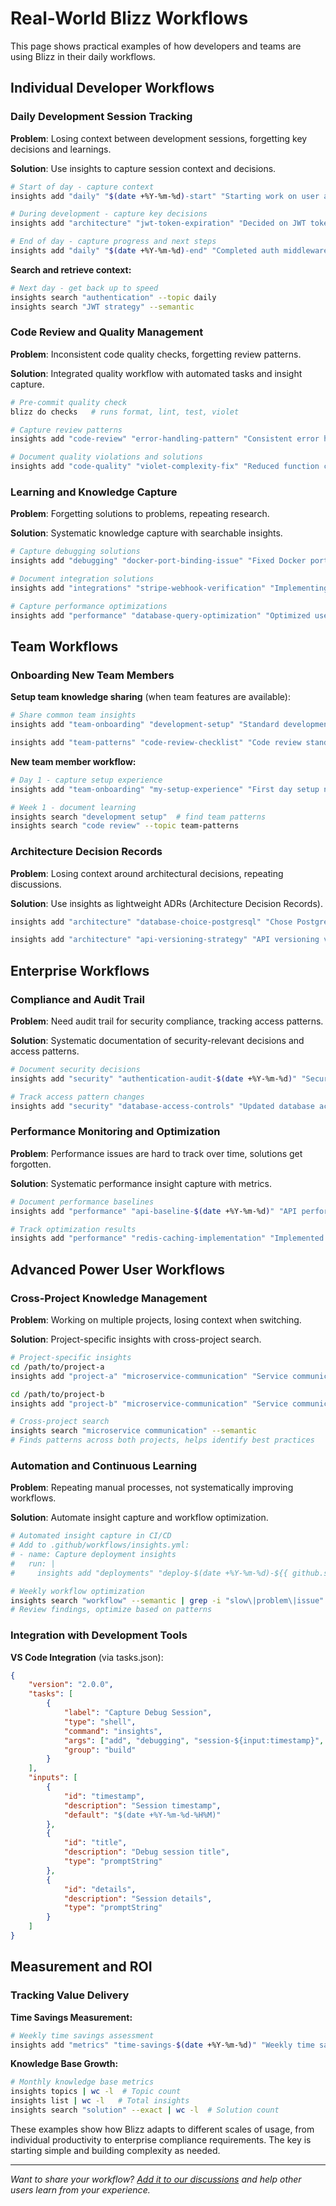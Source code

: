 # Real-World Blizz Workflows

This page shows practical examples of how developers and teams are using Blizz in their daily workflows.

## Individual Developer Workflows

### Daily Development Session Tracking

**Problem**: Losing context between development sessions, forgetting key decisions and learnings.

**Solution**: Use insights to capture session context and decisions.

```bash
# Start of day - capture context
insights add "daily" "$(date +%Y-%m-%d)-start" "Starting work on user authentication" "Current state: API routes implemented, need to add JWT validation. Blockers: unclear token expiration strategy. Goals: finish auth middleware, write tests"

# During development - capture key decisions
insights add "architecture" "jwt-token-expiration" "Decided on JWT token strategy" "Using 1-hour access tokens with 7-day refresh tokens. Access tokens in memory, refresh tokens in httpOnly cookies. Reasoning: balance between security and UX"

# End of day - capture progress and next steps
insights add "daily" "$(date +%Y-%m-%d)-end" "Completed auth middleware implementation" "Completed: JWT validation middleware, error handling, basic tests. Next: implement refresh token rotation, add rate limiting. Key learning: middleware order matters for error handling"
```

**Search and retrieve context:**
```bash
# Next day - get back up to speed
insights search "authentication" --topic daily
insights search "JWT strategy" --semantic
```

### Code Review and Quality Management

**Problem**: Inconsistent code quality checks, forgetting review patterns.

**Solution**: Integrated quality workflow with automated tasks and insight capture.

```bash
# Pre-commit quality check
blizz do checks   # runs format, lint, test, violet

# Capture review patterns
insights add "code-review" "error-handling-pattern" "Consistent error handling pattern" "Established pattern: all API routes use Result<T, ApiError>, centralized error handling middleware converts to HTTP responses. Prevents inconsistent error formats across endpoints"

# Document quality violations and solutions
insights add "code-quality" "violet-complexity-fix" "Reduced function complexity in user service" "violet flagged UserService::create_user as too complex. Split into: validate_user_data(), hash_password(), save_to_database(). Each function now has single responsibility and better testability"
```

### Learning and Knowledge Capture

**Problem**: Forgetting solutions to problems, repeating research.

**Solution**: Systematic knowledge capture with searchable insights.

```bash
# Capture debugging solutions
insights add "debugging" "docker-port-binding-issue" "Fixed Docker port binding in development" "Error: 'port already in use' when running docker-compose up. Solution: docker-compose down --volumes to clean up orphaned containers. Also added 'restart: unless-stopped' to avoid manual cleanup"

# Document integration solutions
insights add "integrations" "stripe-webhook-verification" "Implementing Stripe webhook signature verification" "Must verify webhook signatures for security. Steps: 1) Get endpoint secret from Stripe dashboard, 2) store in secrets manager, 3) use stripe.Webhook.constructEvent() with raw body. Key gotcha: must use raw request body, not parsed JSON"

# Capture performance optimizations
insights add "performance" "database-query-optimization" "Optimized user dashboard query" "Dashboard was loading 3+ seconds. Problem: N+1 queries for user projects. Solution: single query with LEFT JOIN, reduced from 15 queries to 1. Load time now <300ms. Pattern: always check query count in development"
```

## Team Workflows

### Onboarding New Team Members

**Setup team knowledge sharing** (when team features are available):
```bash
# Share common team insights
insights add "team-onboarding" "development-setup" "Standard development environment setup" "Required tools: Docker, Node 18+, PostgreSQL 14. Setup steps: 1) clone repo, 2) cp .env.example .env, 3) docker-compose up -d, 4) npm run setup. Common issues: port conflicts (stop local postgres), file permissions (chmod +x scripts/*)"

insights add "team-patterns" "code-review-checklist" "Code review standards" "Always check: 1) Tests added/updated, 2) Error handling implemented, 3) violet --quiet passes, 4) No hardcoded secrets, 5) Documentation updated if needed. Focus areas: security (auth/validation), performance (query efficiency), maintainability (violet score)"
```

**New team member workflow:**
```bash
# Day 1 - capture setup experience
insights add "team-onboarding" "my-setup-experience" "First day setup notes" "Setup time: 45 minutes. Issues encountered: Docker port conflict (fixed with docker system prune), Node version wrong (used nvm). Suggestions: add Node version to README, mention Docker cleanup step"

# Week 1 - document learning
insights search "development setup"  # find team patterns
insights search "code review" --topic team-patterns
```

### Architecture Decision Records

**Problem**: Losing context around architectural decisions, repeating discussions.

**Solution**: Use insights as lightweight ADRs (Architecture Decision Records).

```bash
insights add "architecture" "database-choice-postgresql" "Chose PostgreSQL over MongoDB" "Decision: Use PostgreSQL for user data storage. Context: Need ACID transactions for billing, team familiar with SQL, JSON columns provide flexibility where needed. Alternatives considered: MongoDB (less transaction support), MySQL (weaker JSON support). Decision date: 2024-01-15"

insights add "architecture" "api-versioning-strategy" "API versioning via header" "Decision: Use Accept header for API versioning (Accept: application/vnd.api.v1+json). Context: Avoids URL pollution, follows REST principles. Implementation: middleware parses header, defaults to latest version. Migration strategy: maintain 2 versions max, 6-month deprecation cycle"
```

## Enterprise Workflows

### Compliance and Audit Trail

**Problem**: Need audit trail for security compliance, tracking access patterns.

**Solution**: Systematic documentation of security-relevant decisions and access patterns.

```bash
# Document security decisions
insights add "security" "authentication-audit-$(date +%Y-%m-%d)" "Security review findings" "Reviewed authentication system. Findings: JWT tokens properly signed, refresh rotation implemented, rate limiting on auth endpoints. Action items: add login attempt logging, implement account lockout policy. Compliance status: SOC2 requirements met"

# Track access pattern changes
insights add "security" "database-access-controls" "Updated database access permissions" "Changed: removed direct DB access for intern accounts, all access now via API. Reason: prepare for SOC2 audit. Affected users: [list]. Migration: updated connection strings, revoked DB credentials. Verified: all applications still functional"
```

### Performance Monitoring and Optimization

**Problem**: Performance issues are hard to track over time, solutions get forgotten.

**Solution**: Systematic performance insight capture with metrics.

```bash
# Document performance baselines
insights add "performance" "api-baseline-$(date +%Y-%m-%d)" "API performance baseline established" "Measured baseline: /api/users avg 120ms, /api/projects avg 350ms, /api/dashboard avg 800ms. Method: 1000 requests via Artillery. Next review: 2 weeks. Targets: <100ms, <300ms, <500ms respectively"

# Track optimization results
insights add "performance" "redis-caching-implementation" "Implemented Redis caching for user data" "Change: Added Redis cache for user profile lookups. Results: /api/users avg 45ms (was 120ms), cache hit rate 85%. Implementation: 5-minute TTL, cache invalidation on user updates. Memory usage: +50MB Redis. Cost/benefit: positive"
```

## Advanced Power User Workflows

### Cross-Project Knowledge Management

**Problem**: Working on multiple projects, losing context when switching.

**Solution**: Project-specific insights with cross-project search.

```bash
# Project-specific insights
cd /path/to/project-a
insights add "project-a" "microservice-communication" "Service communication patterns" "Project A uses event-driven architecture: events via AWS SQS, async processing with Lambda. Key patterns: idempotent handlers, dead letter queues, exponential backoff"

cd /path/to/project-b  
insights add "project-b" "microservice-communication" "Service communication patterns" "Project B uses synchronous HTTP with circuit breakers: Hystrix for resilience, service discovery via Consul. Key patterns: timeout configurations, fallback responses, health checks"

# Cross-project search
insights search "microservice communication" --semantic
# Finds patterns across both projects, helps identify best practices
```

### Automation and Continuous Learning

**Problem**: Repeating manual processes, not systematically improving workflows.

**Solution**: Automate insight capture and workflow optimization.

```bash
# Automated insight capture in CI/CD
# Add to .github/workflows/insights.yml:
# - name: Capture deployment insights
#   run: |
#     insights add "deployments" "deploy-$(date +%Y-%m-%d)-${{ github.sha }}" "Deployment completed" "Version: ${{ github.sha }}, Duration: ${DEPLOY_TIME}s, Issues: ${DEPLOY_ISSUES}, Performance: ${DEPLOY_METRICS}"

# Weekly workflow optimization
insights search "workflow" --semantic | grep -i "slow\|problem\|issue"
# Review findings, optimize based on patterns
```

### Integration with Development Tools

**VS Code Integration** (via tasks.json):
```json
{
    "version": "2.0.0",
    "tasks": [
        {
            "label": "Capture Debug Session",
            "type": "shell",
            "command": "insights",
            "args": ["add", "debugging", "session-${input:timestamp}", "${input:title}", "${input:details}"],
            "group": "build"
        }
    ],
    "inputs": [
        {
            "id": "timestamp",
            "description": "Session timestamp",
            "default": "$(date +%Y-%m-%d-%H%M)"
        },
        {
            "id": "title", 
            "description": "Debug session title",
            "type": "promptString"
        },
        {
            "id": "details",
            "description": "Session details", 
            "type": "promptString"
        }
    ]
}
```

## Measurement and ROI

### Tracking Value Delivery

**Time Savings Measurement:**
```bash
# Weekly time savings assessment
insights add "metrics" "time-savings-$(date +%Y-%m-%d)" "Weekly time savings from Blizz" "Estimated time saved: X hours. Sources: faster context switching (insights search), avoided rework (captured decisions), faster code review (violet + captured patterns). ROI: time saved * hourly rate = $X value"
```

**Knowledge Base Growth:**
```bash
# Monthly knowledge base metrics
insights topics | wc -l  # Topic count
insights list | wc -l   # Total insights
insights search "solution" --exact | wc -l  # Solution count
```

These examples show how Blizz adapts to different scales of usage, from individual productivity to enterprise compliance requirements. The key is starting simple and building complexity as needed.

---

*Want to share your workflow? [Add it to our discussions](https://github.com/kernelle-soft/blizz/discussions) and help other users learn from your experience.*
